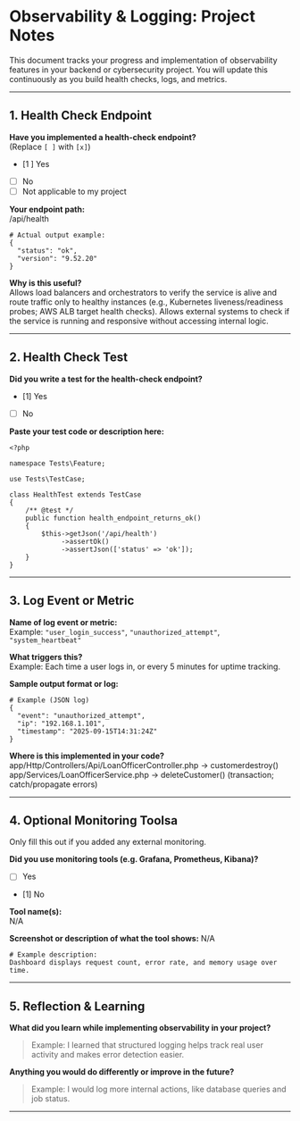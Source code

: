 # Observability & Logging: Project Notes

This document tracks your progress and implementation of observability features in your backend or cybersecurity project. You will update this continuously as you build health checks, logs, and metrics.

---

## 1. Health Check Endpoint

**Have you implemented a health-check endpoint?**  
(Replace `[ ]` with `[x]`)

-   [1 ] Yes
-   [ ] No
-   [ ] Not applicable to my project

**Your endpoint path:**  
/api/health

```
# Actual output example:
{
  "status": "ok",
  "version": "9.52.20"
}

```

**Why is this useful?**  
Allows load balancers and orchestrators to verify the service is alive and route traffic only to healthy instances (e.g., Kubernetes liveness/readiness probes; AWS ALB target health checks).
Allows external systems to check if the service is running and responsive without accessing internal logic.

---

## 2. Health Check Test

**Did you write a test for the health-check endpoint?**

-   [1] Yes
-   [ ] No

**Paste your test code or description here:**

```
<?php

namespace Tests\Feature;

use Tests\TestCase;

class HealthTest extends TestCase
{
    /** @test */
    public function health_endpoint_returns_ok()
    {
        $this->getJson('/api/health')
             ->assertOk()
             ->assertJson(['status' => 'ok']);
    }
}

```

---

## 3. Log Event or Metric

**Name of log event or metric:**  
Example: `"user_login_success"`, `"unauthorized_attempt"`, `"system_heartbeat"`

**What triggers this?**  
Example: Each time a user logs in, or every 5 minutes for uptime tracking.

**Sample output format or log:**

```
# Example (JSON log)
{
  "event": "unauthorized_attempt",
  "ip": "192.168.1.101",
  "timestamp": "2025-09-15T14:31:24Z"
}
```

**Where is this implemented in your code?**  
app/Http/Controllers/Api/LoanOfficerController.php → customerdestroy()
app/Services/LoanOfficerService.php → deleteCustomer() (transaction; catch/propagate errors)

---

## 4. Optional Monitoring Toolsa

Only fill this out if you added any external monitoring.

**Did you use monitoring tools (e.g. Grafana, Prometheus, Kibana)?**

-   [ ] Yes
-   [1] No

**Tool name(s):**  
N/A

**Screenshot or description of what the tool shows:**
N/A

```
# Example description:
Dashboard displays request count, error rate, and memory usage over time.
```

---

## 5. Reflection & Learning

**What did you learn while implementing observability in your project?**

> Example: I learned that structured logging helps track real user activity and makes error detection easier.

**Anything you would do differently or improve in the future?**

> Example: I would log more internal actions, like database queries and job status.

---
